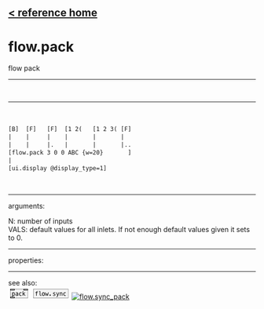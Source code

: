 [< reference home](ceammc_lib.html)
---

# flow.pack


flow pack

---

<br>


---


```


[B]  [F]   [F]  [1 2(   [1 2 3( [F]
|    |     |    |       |       |
|    |     |.   |       |       |..
[flow.pack 3 0 0 ABC {w=20}       ]
|
[ui.display @display_type=1]

            
```

---
arguments:

N: number of inputs<br>
VALS: default values for all inlets. If not enough default
            values given it sets to 0.<br>

---
properties:


---
see also:<br>
[![pack](img/object_pack.png)](pack.html)
[![flow.sync](img/object_flow.sync.png)](flow.sync.html)
[![flow.sync_pack](img/object_flow.sync_pack.png)](flow.sync_pack.html)
